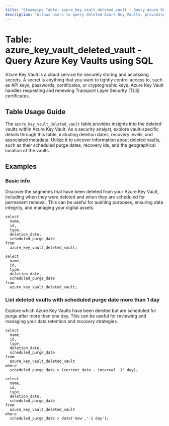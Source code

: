 ```yaml
---
title: "Steampipe Table: azure_key_vault_deleted_vault - Query Azure Key Vaults using SQL"
description: "Allows users to query deleted Azure Key Vaults, providing insights into the historical and current deletions of Azure Key Vaults."
---
```


# Table: azure_key_vault_deleted_vault - Query Azure Key Vaults using SQL

Azure Key Vault is a cloud service for securely storing and accessing secrets. A secret is anything that you want to tightly control access to, such as API keys, passwords, certificates, or cryptographic keys. Azure Key Vault handles requesting and renewing Transport Layer Security (TLS) certificates.

## Table Usage Guide

The `azure_key_vault_deleted_vault` table provides insights into the deleted vaults within Azure Key Vault. As a security analyst, explore vault-specific details through this table, including deletion dates, recovery levels, and associated metadata. Utilize it to uncover information about deleted vaults, such as their scheduled purge dates, recovery ids, and the geographical location of the vaults.

## Examples

### Basic info
Discover the segments that have been deleted from your Azure Key Vault, including when they were deleted and when they are scheduled for permanent removal. This can be useful for auditing purposes, ensuring data integrity, and managing your digital assets.

```sql+postgres
select
  name,
  id,
  type,
  deletion_date,
  scheduled_purge_date
from
  azure_key_vault_deleted_vault;
```

```sql+sqlite
select
  name,
  id,
  type,
  deletion_date,
  scheduled_purge_date
from
  azure_key_vault_deleted_vault;
```

### List deleted vaults with scheduled purge date more than 1 day
Explore which Azure Key Vaults have been deleted but are scheduled for purge after more than one day. This can be useful for reviewing and managing your data retention and recovery strategies.

```sql+postgres
select
  name,
  id,
  type,
  deletion_date,
  scheduled_purge_date
from
  azure_key_vault_deleted_vault
where
  scheduled_purge_date > (current_date - interval '1' day);
```

```sql+sqlite
select
  name,
  id,
  type,
  deletion_date,
  scheduled_purge_date
from
  azure_key_vault_deleted_vault
where
  scheduled_purge_date > date('now','-1 day');
```